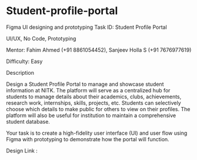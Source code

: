 # Student-profile-portal
Figma UI designing and prototyping
Task ID: Student Profile Portal

UI/UX, No Code, Prototyping

Mentor: Fahim Ahmed (+91 8861054452), Sanjeev Holla S (+91 7676977619)


Difficulty: Easy


Description

Design a Student Profile Portal to manage and showcase student information at NITK. The platform will serve as a centralized hub for students to manage details about their 
academics, clubs, achievements, research work, internships, skills, projects, etc. Students can selectively choose which details to make public for others to view on their
profiles. The platform will also be useful for institution to maintain a comprehensive student database.


Your task is to create a high-fidelity user interface (UI) and user flow using Figma with prototyping to demonstrate how the portal will function.

Design Link : 
